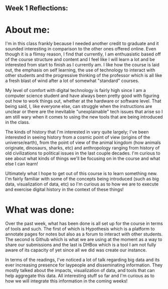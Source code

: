 ## Week 1 Reflections:

# About me:

I'm in this class frankly because I needed another credit to graduate and it sounded interesting in comparison to the other ones offered online. Even though it is a flimsy reason, I find that currently, I am enthuasistic based off of the course structure and content and I feel like I will learn a lot and be interested from start to finish as I currently am. I like how the course is laid out, the emphasis on self learning, the use of technology to interact with other students and the progressive thinking of the professor which is all like a fresh blast of wind after a lot of somewhat "standard" courses. 

My level of comfort with digital technology is fairly high since I am a computer science student and have always been pretty good with figuring out how to work things out, whether at the hardware or software level. That being said, I, like everyone else, can struggle when the instructions are unclear or there are the inevitable "unexplainable" tech issues that arise so I am still wary when it comes to using the new tools that are being introduced in the class.

The kinds of history that I'm interested in vary quite largely; I've been interested in seeing history from a cosmic point of view (origins of the universe/earth), from the point of view of the animal kingdom (how animals originate, dinosaurs, sharks, etc) and anthropology ranging from history of old civilizations to political issues in the last couple decades. I'm curious to see about what kinds of things we'll be focusing on in the course and what else I can learn!

Ultimately what I hope to get out of this course is to learn something new. I'm fairly familiar with some of the concepts being introduced (such as big data, visualization of data, etc) so I'm curious as to how we are to execute and exercise digital history in the context of these things!

# What was done:

Over the past week, what has been done is all set up for the course in terms of tools and such. The first of which is Hypothesis which is a platform to annotate pages for notes but also as a forum to interact with other students. The second is Github which is what we are using at the moment as a way to share our submissions and the last is DHBox which is a tool I am not fully aware of its capacity of yet since all we did was create our instance.

In terms of the readings, I've noticed a lot of talk regarding big data and its ever increasing presence for laypeople and disseminating information. They mostly talked about the impacts, visualization of data, and tools that can help aggregate this data. All interesting stuff so far and I'm curious as to how we will integrate this information in the coming weeks!
